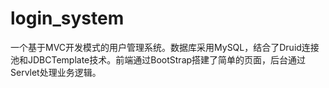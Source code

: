 # login_system
 一个基于MVC开发模式的用户管理系统。数据库采用MySQL，结合了Druid连接池和JDBCTemplate技术。前端通过BootStrap搭建了简单的页面，后台通过Servlet处理业务逻辑。
